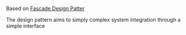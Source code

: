 Based on [Fascade Design Patter](https://www.youtube.com/watch?v=jjoLejA4iAE)


The design pattern aims to simply complex system integration through a simple interface 
